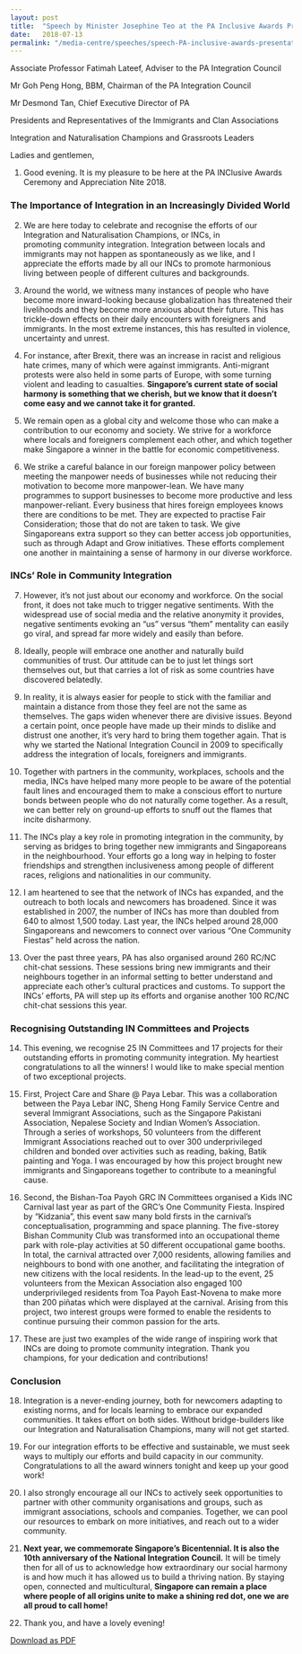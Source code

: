 ```yaml
---
layout: post
title:  "Speech by Minister Josephine Teo at the PA Inclusive Awards Presentation Ceremony on 13 July 2018"
date:   2018-07-13
permalink: "/media-centre/speeches/speech-PA-inclusive-awards-presentation-ceremony"
---
```


Associate Professor Fatimah Lateef, Adviser to the PA Integration Council

Mr Goh Peng Hong, BBM, Chairman of the PA Integration Council

Mr Desmond Tan, Chief Executive Director of PA

Presidents and Representatives of the Immigrants and Clan Associations

Integration and Naturalisation Champions and Grassroots Leaders

Ladies and gentlemen,    

1. Good evening. It is my pleasure to be here at the PA INClusive Awards Ceremony and Appreciation Nite 2018.  

### The Importance of Integration in an Increasingly Divided World

2. We are here today to celebrate and recognise the efforts of our Integration and Naturalisation Champions, or INCs, in          
promoting community integration. Integration between locals and immigrants may not happen as spontaneously as we like,    and I appreciate the efforts made by all our INCs to promote harmonious living between people of different cultures and 
backgrounds.  
 
3. Around the world, we witness many instances of people who have become more inward-looking because globalization has threatened their livelihoods and they become more anxious about their future. This has trickle-down effects on their daily encounters with foreigners and immigrants. In the most extreme instances, this has resulted in violence, uncertainty and unrest.

4. For instance, after Brexit, there was an increase in racist and religious hate crimes, many of which were against immigrants. Anti-migrant protests were also held in some parts of Europe, with some turning violent and leading to casualties. **Singapore’s current state of social harmony is something that we cherish, but we know that it doesn’t come easy and we cannot take it for granted.**    

5. We remain open as a global city and welcome those who can make a contribution to our economy and society.  We strive for a workforce where locals and foreigners complement each other, and which together make Singapore a winner in the battle for economic competitiveness.

6. We strike a careful balance in our foreign manpower policy between meeting the manpower needs of businesses while not reducing their motivation to become more manpower-lean.   We have many programmes to support businesses to become more productive and less manpower-reliant. Every business that hires foreign employees knows there are conditions to be met.  They are expected to practise Fair Consideration; those that do not are taken to task.  We give Singaporeans extra support so they can better access job opportunities, such as through Adapt and Grow initiatives.  These efforts complement one another in maintaining a sense of harmony in our diverse workforce.

### INCs’ Role in Community Integration
 
7. However, it’s not just about our economy and workforce.  On the social front, it does not take much to trigger negative sentiments.  With the widespread use of social media and the relative anonymity it provides, negative sentiments evoking an “us” versus “them” mentality can easily go viral, and spread far more widely and easily than before.

8. Ideally, people will embrace one another and naturally build communities of trust.  Our attitude can be to just let things sort themselves out, but that carries a lot of risk as some countries have discovered belatedly. 

9. In reality, it is always easier for people to stick with the familiar and maintain a distance from those they feel are not the same as themselves.  The gaps widen whenever there are divisive issues. Beyond a certain point, once people have made up their minds to dislike and distrust one another, it’s very hard to bring them together again.  That is why we started the National Integration Council in 2009 to specifically address the integration of locals, foreigners and immigrants. 

10. Together with partners in the community, workplaces, schools and the media, INCs have helped many more people to be aware of the potential fault lines and encouraged them to make a conscious effort to nurture bonds between people who do not naturally come together.  As a result, we can better rely on ground-up efforts to snuff out the flames that incite disharmony.

11. The INCs play a key role in promoting integration in the community, by serving as bridges to bring together new immigrants and Singaporeans in the neighbourhood. Your efforts go a long way in helping to foster friendships and strengthen inclusiveness among people of different races, religions and nationalities in our community.

12. I am heartened to see that the network of INCs has expanded, and the outreach to both locals and newcomers has broadened. Since it was established in 2007, the number of INCs has more than doubled from 640 to almost 1,500 today. Last year, the INCs helped around 28,000 Singaporeans and newcomers to connect over various “One Community Fiestas” held across the nation.

13. Over the past three years, PA has also organised around 260 RC/NC chit-chat sessions. These sessions bring new immigrants and their neighbours together in an informal setting to better understand and appreciate each other’s cultural practices and customs. To support the INCs’ efforts, PA will step up its efforts and organise another 100 RC/NC chit-chat sessions this year.

### Recognising Outstanding IN Committees and Projects
    
14. This evening, we recognise 25 IN Committees and 17 projects for their outstanding efforts in promoting community integration. My heartiest congratulations to all the winners! I would like to make special mention of two exceptional projects.

15. First, Project Care and Share @ Paya Lebar. This was a collaboration between the Paya Lebar INC, Sheng Hong Family Service Centre and several Immigrant Associations, such as the Singapore Pakistani Association, Nepalese Society and Indian Women’s Association. Through a series of workshops, 50 volunteers from the different Immigrant Associations reached out to over 300 underprivileged children and bonded over activities such as reading, baking, Batik painting and Yoga. I was encouraged by how this project brought new immigrants and Singaporeans together to contribute to a meaningful cause.

16. Second, the Bishan-Toa Payoh GRC IN Committees organised a Kids INC Carnival last year as part of the GRC’s One Community Fiesta. Inspired by “Kidzania”, this event saw many bold firsts in the carnival’s conceptualisation, programming and space planning. The five-storey Bishan Community Club was transformed into an occupational theme park with role-play activities at 50 different occupational game booths. In total, the carnival attracted over 7,000 residents, allowing families and neighbours to bond with one another, and facilitating the integration of new citizens with the local residents. In the lead-up to the event, 25 volunteers from the Mexican Association also engaged 100 underprivileged residents from Toa Payoh East-Novena to make more than 200 piñatas which were displayed at the carnival. Arising from this project, two interest groups were formed to enable the residents to continue pursuing their common passion for the arts.

17. These are just two examples of the wide range of inspiring work that INCs are doing to promote community integration. Thank you champions, for your dedication and contributions!

### Conclusion

18. Integration is a never-ending journey, both for newcomers adapting to existing norms, and for locals learning to embrace our expanded communities.  It takes effort on both sides.  Without bridge-builders like our Integration and Naturalisation Champions, many will not get started.

19. For our integration efforts to be effective and sustainable, we must seek ways to multiply our efforts and build capacity in our community.  Congratulations to all the award winners tonight and keep up your good work!

20. I also strongly encourage all our INCs to actively seek opportunities to partner with other community organisations and groups, such as immigrant associations, schools and companies. Together, we can pool our resources to embark on more initiatives, and reach out to a wider community.

21. **Next year, we commemorate Singapore’s Bicentennial. It is also the 10th anniversary of the National Integration Council.** It will be timely then for all of us to acknowledge how extraordinary our social harmony is and how much it has allowed us to build a thriving nation.   By staying open, connected and multicultural, **Singapore can remain a place where people of all origins unite to make a shining red dot, one we are all proud to call home!**

22. Thank you, and have a lovely evening!

[Download as PDF](https://github.com/isomerpages/isomerpages-stratgroup/raw/master/images/Speeches/speech-by-minister-josephine-teo-at-the-pa-inclusive-awards-presentation-ceremony-on-13-july-2018.pdf)
